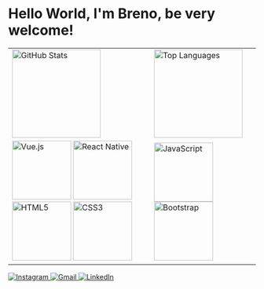 <!DOCTYPE html>
<html lang="en">
<head>
  <meta charset="UTF-8">
  <meta name="viewport" content="width=device-width, initial-scale=1.0">
</head>
<body>
  <h1>Hello World, I'm Breno, be very welcome!</h1>

  <table>
    <tr>
      <td>
        <a href="https://github.com/Breno-front">
          <img height="180em" src="https://github-readme-stats.vercel.app/api?username=Breno-front&show_icons=true&theme=tokyonight&include_all_commits=true&count_private=true" alt="GitHub Stats">
        </a>
      </td>
      <td>
        <img height="180em" src="https://github-readme-stats.vercel.app/api/top-langs/?username=Breno-front&layout=compact&langs_count=6&theme=tokyonight" alt="Top Languages">
      </td>
    </tr>
    <tr>
      <td>
        <img src="https://img.icons8.com/color/2x/vue-js.png" width="120" alt="Vue.js">
        <img src="https://upload.wikimedia.org/wikipedia/commons/thumb/a/a7/React-icon.svg/539px-React-icon.svg.png" width="120" alt="React Native">
        <img src="https://img.icons8.com/color/2x/html-5.png" width="120" alt="HTML5">
        <img src="https://img.icons8.com/color/2x/css3.png" width="120" alt="CSS3">
      </td>
      <td>
        <img src="https://static.vecteezy.com/system/resources/previews/027/127/560/non_2x/javascript-logo-javascript-icon-transparent-free-png.png" width="120" alt="JavaScript">
        <img src="https://img.icons8.com/color/2x/bootstrap.png" width="120" alt="Bootstrap">
      </td>
    </tr>
  </table>

  <div> 
    <a href="https://www.instagram.com/brenoos__/" target="_blank">
      <img src="https://img.shields.io/badge/-Instagram-%23E4405F?style=for-the-badge&logo=instagram&logoColor=white" alt="Instagram">
    </a>
    <a href="mailto:josebrenodev@gmail.com">
      <img src="https://img.shields.io/badge/-Gmail-%23333?style=for-the-badge&logo=gmail&logoColor=white" alt="Gmail">
    </a>
    <a href="https://www.linkedin.com/in/breno-silva-2b8a89198?utm_source=share&utm_campaign=share_via&utm_content=profile&utm_medium=ios_app" target="_blank">
      <img src="https://img.shields.io/badge/-LinkedIn-%230077B5?style=for-the-badge&logo=linkedin&logoColor=white" alt="LinkedIn">
    </a> 
  </div>
</body>
</html>
